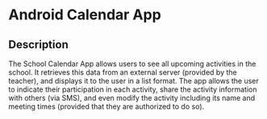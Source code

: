 # Android Calendar App
## Description
The School Calendar App allows users to see all upcoming activities in the school. It retrieves this data from an external server (provided by the teacher), and displays it to the user in a list format. The app allows the user to indicate their participation in each activity, share the activity information with others (via SMS), and even modify the activity including its name and meeting times (provided that they are authorized to do so). 
